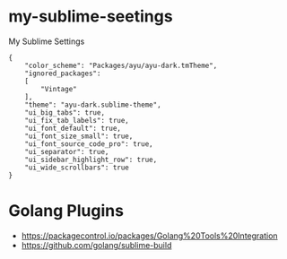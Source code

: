 # my-sublime-seetings
My Sublime Settings


```shell
{
	"color_scheme": "Packages/ayu/ayu-dark.tmTheme",
	"ignored_packages":
	[
		"Vintage"
	],
	"theme": "ayu-dark.sublime-theme",
	"ui_big_tabs": true,
	"ui_fix_tab_labels": true,
	"ui_font_default": true,
	"ui_font_size_small": true,
	"ui_font_source_code_pro": true,
	"ui_separator": true,
	"ui_sidebar_highlight_row": true,
	"ui_wide_scrollbars": true
}
```
# Golang Plugins
* https://packagecontrol.io/packages/Golang%20Tools%20Integration
* https://github.com/golang/sublime-build


